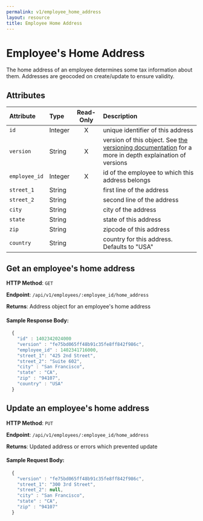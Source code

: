```yaml
---
permalink: v1/employee_home_address
layout: resource
title: Employee Home Address
---
```


# Employee's Home Address

The home address of an employee determines some tax information about them. Addresses are geocoded on create/update to ensure validity.

## Attributes

| Attribute                     | Type              | Read-Only | Description
| :----------                   |:-------------     |:---------:|:-------------
| `id`                          | Integer           |     X     | unique identifier of this address
| `version`                     | String            |     X     | version of this object. See <a href="/v1/considerations/versioning/">the versioning documentation</a> for a more in depth explaination of versions
| `employee_id`                 | Integer           |     X     | id of the employee to which this address belongs
| `street_1`                    | String            |           | first line of the address
| `street_2`                    | String            |           | second line of the address
| `city`                        | String            |           | city of the address
| `state`                       | String            |           | state of this address
| `zip`                         | String            |           | zipcode of this address
| `country`                     | String            |           | country for this address. Defaults to "USA"

## Get an employee's home address

**HTTP Method**: `GET`

**Endpoint**: `/api/v1/employees/:employee_id/home_address`

**Returns**: Address object for an employee's home address

#### Sample Response Body:

```javascript
  {
    "id" : 1402342024000
    "version" : "fe75bd065ff48b91c35fe8ff842f986c",
    "employee_id" : 1402341716000,
    "street_1": "425 2nd Street",
    "street_2": "Suite 602",
    "city" : "San Francisco",
    "state" : "CA",
    "zip" : "94107",
    "country" : "USA"
  }
```

## Update an employee's home address

**HTTP Method**: `PUT`

**Endpoint**: `/api/v1/employees/:employee_id/home_address`

**Returns**: Updated address or errors which prevented update

#### Sample Request Body:

```javascript
  {
    "version" : "fe75bd065ff48b91c35fe8ff842f986c",
    "street_1": "300 3rd Street",
    "street_2": null,
    "city" : "San Francisco",
    "state" : "CA",
    "zip" : "94107"
  }
```
